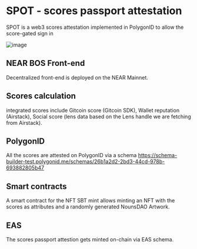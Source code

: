 # SPOT - scores passport attestation 

SPOT is a web3 scores attestation implemented in PolygonID to allow the score-gated sign in 


![image](https://github.com/qpwedev/spot-identity/assets/119045809/2a9d0605-58b3-4a06-8fb0-6a6aef19d5bb)


## NEAR BOS Front-end
Decentralized front-end is deployed on the NEAR Mainnet.

## Scores calculation
integrated scores include Gitcoin score (Gitcoin SDK), Wallet reputation (Airstack), Social score (lens data based on the Lens handle we are fetching from Airstack).

## PolygonID 
All the scores are attested on PolygonID via a schema https://schema-builder-test.polygonid.me/schemas/26b1a2d2-2bd3-44cd-978b-693882805b47 

## Smart contracts 
A smart contract for the NFT SBT mint allows minting an NFT with the scores as attributes and a randomly generated NounsDAO Artwork.

## EAS
The scores passport attestion gets minted on-chain via EAS schema. 
